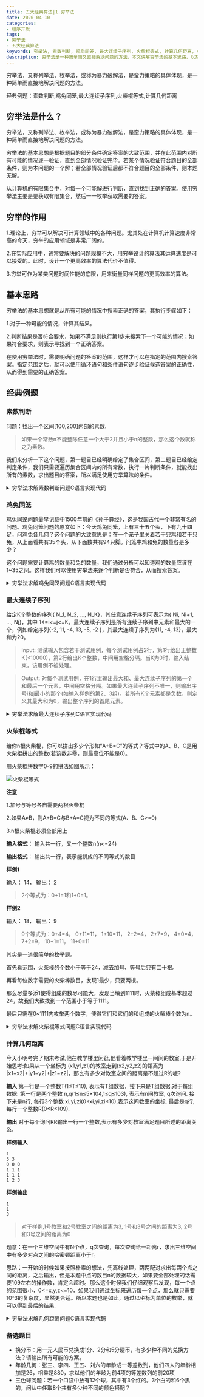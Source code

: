 ```yaml
---
title: 五大经典算法|1.穷举法
date: 2020-04-10
categories:
- 程序开发
tags:
- 穷举法
- 五大经典算法
keywords: 穷举法, 素数判断, 鸡兔同笼, 最大连续子序列, 火柴棍等式, 计算几何距离, C语言实现
description: 穷举法是一种简单而又直接解决问题的方法，本文讲解穷举法的基本思路，以及在经典问题中的实际应用，配合代码，直观明了。
---
```

穷举法，又称列举法、枚举法，或称为暴力破解法，是蛮力策略的具体体现，是一种简单而直接地解决问题的方法。

经典例题：素数判断,鸡兔同笼,最大连续子序列,火柴棍等式,计算几何距离

## 穷举法是什么？
穷举法，又称列举法、枚举法，或称为暴力破解法，是蛮力策略的具体体现，是一种简单而直接地解决问题的方法。

穷举法的基本思想是根据题目的部分条件确定答案的大致范围，并在此范围内对所有可能的情况逐一验证，直到全部情况验证完毕。若某个情况验证符合题目的全部条件，则为本问题的一个解；若全部情况验证后都不符合题目的全部条件，则本题无解。

从计算机的有限集合中，对每一个可能解进行判断，直到找到正确的答案。使用穷举法主要是要获取有限集合，然后一一枚举获取需要的答案。

## 穷举的作用
1.理论上，穷举可以解决可计算领域中的各种问题。尤其处在计算机计算速度非常高的今天，穷举的应用领域是非常广阔的。 

2.在实际应用中，通常要解决的问题规模不大，用穷举设计的算法其运算速度是可以接受的。此时，设计一个更高效率的算法代价不值得。 

3.穷举可作为某类问题时间性能的底限，用来衡量同样问题的更高效率的算法。

## 基本思路
穷举法的基本思想就是从所有可能的情况中搜索正确的答案，其执行步骤如下：

1.对于一种可能的情况，计算其结果。

2.判断结果是否符合要求，如果不满足则执行第1步来搜索下一个可能的情况；如果符合要求，则表示寻找到一个正确答案。

在使用穷举法时，需要明确问题的答案的范围，这样才可以在指定的范围内搜索答案。指定范围之后，就可以使用循环语句和条件语句逐步验证候选答案的正确性，从而得到需要的正确答案。


## 经典例题
### 素数判断
问题：找出一个区间[100,200]内部的素数.

> 如果一个常数n不能整除任意一个大于2并且小于n的整数，那么这个数就称之为素数。

我们来分析一下这个问题，第一题目已经明确给定了集合区间，第二题目已经给定判定条件，我们只需要遍历集合区间内的所有常数，执行一片判断条件，就能找出所有的素数，求出题目的答案，所以满足使用穷举算法的条件。

<details>
  <summary>穷举法求解素数判断问题C语言实现代码</summary>

```C
#include "stdio.h"

bool checkPrime(int number){
  for (int i=2; i<number; i++){
    if (number%i == 0){
      return false;
    }
  }
  return true;
}

int main() {
  int min, max, t;
  printf("输入最小数:\n");
  scanf("%d", &min);
  printf("输入最大数:\n");
  scanf("%d", &max);
  if (min>max) {
    printf("输入数据有误!\n");
    return 1;
  }

  printf("区间范围%d~%d的素数为:\n", min, max);
  for (int i=min; i<=max; i++) {
    if (checkPrime(i)) {
      printf("%d\n", i);
    }
  }
  return 0;
}
```

</details>


### 鸡兔同笼
鸡兔同笼问题最早记载中1500年前的《孙子算经》，这是我国古代一个非常有名的问题。鸡兔同笼问题的原文如下：今天鸡兔同笼，上有三十五个头，下有九十四足，问鸡兔各几何？这个问题的大致意思是：在一个笼子里关着若干只鸡和若干只兔，从上面看共有35个头，从下面数共有94只脚。问笼中鸡和兔的数量各是多少？

这个问题需要计算鸡的数量和兔的数量，我们通过分析可以知道鸡的数量应该在1~35之间。这样我们可以使用穷举法来逐个判断是否符合，从而搜索答案。


<details>
  <summary>穷举法求解鸡兔同笼问题C语言实现代码</summary>

```C
#include<iostream>
using namespace std;
/*
输入参数head是笼中头的总数，foot是笼中脚的总数，chicken是鸡的总数,rabbit是兔的总数
返回结果为0，表示没有搜索到符合条件的结果；
返回结果为1，表示搜索到了符合条件的结果
*/
int qiongju(int head, int foot, int *chicken, int *rabbit) {
  int re,i,j;
  re=0;
  for (i=0;i<=head;i++) {   //进行循环
    j=head-i;
    if (i*2+j*4==foot) {    //进行判断
      re=1;        //找到答案
      *chicken=i;
      *rabbit=j;
    }
  }
  return re;
}

int main() {
  int chicken,rabbit,head,foot;
  cout<<"穷举法求解鸡兔同笼问题："<<endl;
  cout<<"请输入头数：";
  cin>>head;
  cout<<"请输入脚数：";
  cin>>foot;
  int res=qiongju(head,foot,&chicken,&rabbit);
  if (res==1) {
    cout<<"鸡有"<<chicken<<"只，兔有"<<rabbit<<"只。"<<endl;
  } else {
    cout<<"无法求解！"<<endl;
  }
  return 0;
}
```

</details>

### 最大连续子序列
给定K个整数的序列{ N_1, N_2, ..., N_K}，其任意连续子序列可表示为{ Ni, Ni+1, ..., Nj}，其中 1<=i<=j<=K。最大连续子序列是所有连续子序列中元素和最大的一个，例如给定序列{-2, 11, -4, 13, -5, -2 }，其最大连续子序列为{11, -4, 13}，最大和为20。

> Input: 测试输入包含若干测试用例，每个测试用例占2行，第1行给出正整数K(<10000)，第2行给出K个整数，中间用空格分隔。当K为0时，输入结束，该用例不被处理。

> Output: 对每个测试用例，在1行里输出最大和、最大连续子序列的第一个和最后一个元素，中间用空格分隔。如果最大连续子序列不唯一，则输出序号i和j最小的那个(如输入样例的第2、3组)。若所有K个元素都是负数，则定义其最大和为0，输出整个序列的首尾元素。

<details>
  <summary>穷举法求解最大连续子序列C语言实现代码</summary>

```C
#include <iostream>
using namespace std;

int main() {
  int a[200] = {0};   // 数组a记录整数序列
  // count记录负数个数
  // max 最大和  max_f 最大和最前端 max_l最大和最后端
  int n, i, j, s, count, max, max_f, max_l;

  // 以输入作为循环条件实现多组数据的输入
  while(cin>>n) {
    if ( n == 0 ) return 0;

    // 特殊情况的判断
    count = 0;
    for ( i = 0; i < n; ++i ) {
      cin>>a[i];
      if ( a[i] < 0 ) count++; //记录负数个数
    }

    if (count == n) {
      max = 0;
      max_f = a[0];
      max_l = a[n-1];
    } else { // 大多数情况的操作
      max = a[0];max_f = a[0];max_l = a[0];
      for ( i = 0; i < n; ++i ) { // 从a[0]开始计算各情况
        s = a[i];
        for ( j = i+1; j < n; ++j ) { // 算法 可草稿推演
          s += a[j];
          if (s>max) { //寻找最大
            max = s;
            max_f = a[i];
            max_l = a[j];
          }
        }
      }
    }
    // 输出结果
    cout<<max<<" "<<max_f<<" "<<max_l<<endl;
  }
  return 0;
}
```

</details>

### 火柴棍等式
给你n根火柴棍，你可以拼出多少个形如“A+B=C”的等式？等式中的A、B、C是用火柴棍拼出的整数(若该数非零，则最高位不能是0)。

用火柴棍拼数字0-9的拼法如图所示：

![火柴棍等式](https://imzhanghao.oss-cn-qingdao.aliyuncs.com/img/火柴棍等式.png)

**注意**

1.加号与等号各自需要两根火柴棍

2.如果A≠B，则A+B=C与B+A=C视为不同的等式(A、B、C>=0)

3.n根火柴棍必须全部用上

**输入格式**： 输入共一行，又一个整数n(n<=24)

**输出格式**： 输出共一行，表示能拼成的不同等式的数目

**样例1**

输入： 14， 输出： 2
> 2个等式为：0+1=1和1+0=1。

**样例2**

输入： 18， 输出： 9
> 9个等式为：0+4=4， 0+11=11， 1+10=11， 2+2=4， 2+7=9， 4+0=4， 7+2=9， 10+1=11， 11+0=11

其实是一道很简单的枚举题。

首先看范围，火柴棒的个数小于等于24，减去加号、等号后只有二十根。

再看每位数字需要的火柴棒数目，发现1最少，只要两根。

那么尽量多添1使得组成的数尽可能大，发现当填到1111时，火柴棒组成基本超过24，故我们大致找到一个范围小于等于1111。

最后只需在0~1111内枚举两个数字，使得它们和它们的和组成的火柴棒个数为n。

<details>
  <summary>穷举法求解火柴棍等式问题C语言实现代码</summary>

```C
#include<iostream>
#include<cstdio>
#include<cstring>
#include<algorithm>
using namespace std;
int num[100],ans1,i,j,n,l;
int main() {
	scanf("%d",&n);
	num[0]=6; num[1]=2; num[2]=5; num[3]=5; num[4]=4;
	num[5]=5; num[6]=6; num[7]=3; num[8]=7; num[9]=6;
	n-=4;

  if (n<9)  { cout<<"0"<<endl; return 0; }

	for (i=0;i<=1001;i++) {
	  for (j=0;j<=i;j++) {
	  	int x=i-j;
	  	char s1[10],s2[10],s3[10];
	  	sprintf(s1,"%d",i);
	  	sprintf(s2,"%d",j);
	  	sprintf(s3,"%d",x);
	  	int ans=0;
	  	for (l=1;l<=strlen(s1);l++)
	  	  ans+=num[s1[l-1]-48];
	  	for (l=1;l<=strlen(s2);l++)
	  	  ans+=num[s2[l-1]-48];
		  for (l=1;l<=strlen(s3);l++)
	  	  ans+=num[s3[l-1]-48];
	  	if (ans==n)
	  	  ans1++;
	  }
  }
	printf("%d",ans1);
	return 0;
}

```

</details>

### 计算几何距离
今天小明考完了期末考试,他在教学楼里闲逛,他看着教学楼里一间间的教室,于是开始思考:如果从一个坐标为 (x1,y1,z1)的教室走到(x2,y2,z2)的距离为 |x1−x2|+|y1−y2|+|z1−z2|，那么有多少对教室之间的距离是不超过R的呢?

**输入**
第一行是一个整数T(1≤T≤10), 表示有T组数据，接下来是T组数据,对于每组数据: 第一行是两个整数  n,q(1≤n≤5×104,1≤q≤103), 表示有n间教室, q次询问. 接下来是n行, 每行3个整数  xi,yi,zi(0≤xi,yi,zi≤10),表示这间教室的坐标. 最后是q行,每行一个整数R(0≤R≤109).

**输出**
对于每个询问RR输出一行一个整数,表示有多少对教室满足题目所述的距离关系.

**样例输入**
```
1
3 3
0 0 0
1 1 1
1 1 1
1 2 3
```
**样例输出**
```
1
1
3
```
> 对于样例,1号教室和2号教室之间的距离为3, 1号和3号之间的距离为3, 2号和3号之间的距离为0

题意：在一个三维空间中有N个点，q次查询，每次查询给一距离r，求出三维空间中有多少对点之间的哈密顿距离小于r。

思路：一开始的时候如果按照朴素的想法，先离线处理，两两配对求出每两个点之间的距离，之后输出，但是本题中点的数目n的数据较大，如果要全部处理的话需要109左右的操作数，肯定会超时。那么这个时候我们仔细观察后发现，每一个点的范围很小，0<=x,y,z<=10，如果我们通过坐标来遍历每一个点，那么就只需要10^3的复杂度，显然更合适。所以本题也是如此，通过以坐标为单位的枚举，就可以得到最后的结果.

<details>
  <summary>穷举法求解几何距离问题C语言实现代码</summary>

```C
#include <bits/stdc++.h>
using namespace std;
typedef long long LL;
const int MAX = 10005;
const int MOD = 1e9+7;
const int INF = 0x3f3f3f3f;

int n, q, t, tem;
int a, b, c, x, y, z;
LL aa[35];
LL dex[15][15][15];

int dis(int aa, int bb, int cc, int xx, int yy, int zz) {
  return abs(aa-xx)+abs(bb-yy)+abs(cc-zz);
}

int main() {
  scanf("%d",&t);
  while(t--) {
    memset(aa, 0, sizeof(aa));
    memset(dex, 0, sizeof(dex));
    scanf("%d%d",&n,&q);
    while(n--) {
      scanf("%d%d%d",&x,&y,&z);
      ++dex[x][y][z];
    }
    for (a = 0; a <= 10; ++a)
      for (b = 0; b <= 10; ++b)
        for (c = 0; c <= 10; ++c)
          if (dex[a][b][c])
            for (x = 0; x <= 10; ++x)
              for (y = 0; y <= 10; ++y)
                for (z = 0; z <= 10; ++z)
                  if (dex[x][y][z]) {
                    tem = dis(a, b, c, x, y, z);
                    if (tem == 0)
                      aa[tem] += (dex[x][y][z])*(dex[x][y][z]-1)/2;
                    else
                      aa[tem] += dex[x][y][z]*dex[a][b][c];
                  }
    for (int i = 1; i <= 30; ++i)
      aa[i] /= 2;
    for (int i = 1; i <= 30; ++i)
      aa[i] += aa[i-1];
    while(q--) {
      scanf("%d",&tem);
      if (tem > 30)
        tem = 30;
      printf("%lld\n",aa[tem]);
    }
  }
  return 0;
}
```

</details>


### 备选题目
* 换分币：用一元人民币兑换成1分、2分和5分硬币，有多少种不同的兑换方法？请输出所有可能的方案。
* 年龄几何：张三、李四、王五、刘六的年龄成一等差数列，他们四人的年龄相加是26，相乘是880，求以他们的年龄为前4项的等差数列的前20项
* 三色球问题：若一个口袋中放有12个球，其中有3个红的。3个白的和6个黒的，问从中任取8个共有多少种不同的颜色搭配？
